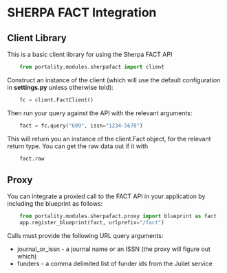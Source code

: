 # SHERPA FACT Integration

## Client Library

This is a basic client library for using the Sherpa FACT API

```python
    from portality.modules.sherpafact import client
```

Construct an instance of the client (which will use the default configuration in **settings.py** unless otherwise told):

```python
    fc = client.FactClient()
```

Then run your query against the API with the relevant arguments:

```python
    fact = fc.query("609", issn="1234-5678")
```

This will return you an instance of the client.Fact object, for the relevant return type.  You can get the raw
data out if it with

```python
    fact.raw
```

## Proxy

You can integrate a proxied call to the FACT API in your application by including the blueprint as follows:

```python
    from portality.modules.sherpafact.proxy import blueprint as fact
    app.register_blueprint(fact, urlprefix="/fact")
```

Calls must provide the following URL query arguments:

* journal_or_issn - a journal name or an ISSN (the proxy will figure out which)
* funders - a comma delimited list of funder ids from the Juliet service